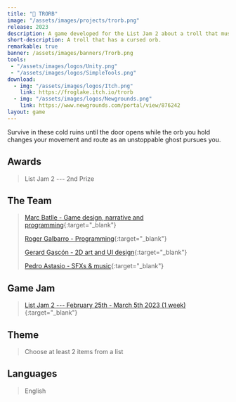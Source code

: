 ```yaml
---
title: "🔮 TRORB"
image: "/assets/images/projects/trorb.png"
release: 2023
description: A game developed for the List Jam 2 about a troll that must protect the orb that constantly changes the level and gameplay from an unstoppable ghost.
short-description: A troll that has a cursed orb.
remarkable: true
banner: /assets/images/banners/Trorb.png
tools:
 - "/assets/images/logos/Unity.png"
 - "/assets/images/logos/SimpleTools.png"
download:
  - img: "/assets/images/logos/Itch.png"
    link: https://froglake.itch.io/trorb
  - img: "/assets/images/logos/Newgrounds.png"
    link: https://www.newgrounds.com/portal/view/876242
layout: game
---
```


Survive in these cold ruins until the door opens while the orb you hold changes your movement and route as an unstoppable ghost pursues you.

## Awards

> List Jam 2 --- 2nd Prize

## The Team

> [Marc Batlle - Game design, narrative and programming](https://twitter.com/Atrichocke/){:target="_blank"}
>
> [Roger Galbarro - Programming](https://twitter.com/Rugi_Kong/){:target="_blank"}
>
> [Gerard Gascón - 2D art and UI design](https://twitter.com/G_of_Geri/){:target="_blank"}
>
> [Pedro Astasio - SFXs & music](https://twitter.com/Pedro_Astasio/){:target="_blank"}

## Game Jam

> [List Jam 2 --- February 25th - March 5th 2023 (1 week)](https://www.newgrounds.com/bbs/topic/1521221/){:target="_blank"}

## Theme

> Choose at least 2 items from a list

## Languages

> English

